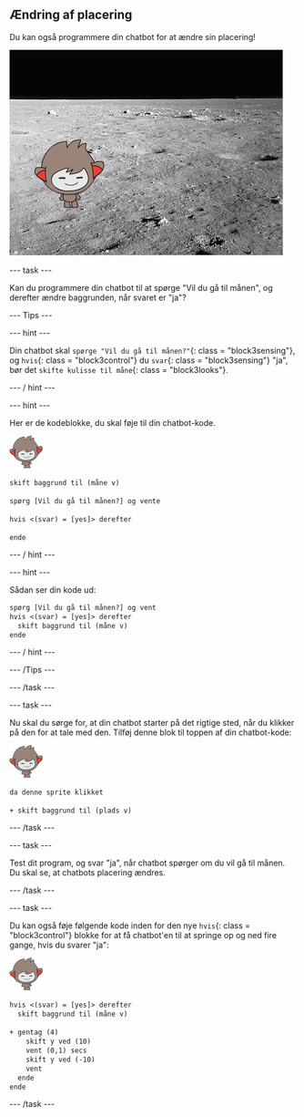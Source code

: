## Ændring af placering

Du kan også programmere din chatbot for at ændre sin placering!

![Tester en skiftende baggrund](images/chatbot-backdrop-moon.png)

\--- task \---

Kan du programmere din chatbot til at spørge "Vil du gå til månen", og derefter ændre baggrunden, når svaret er "ja"?

\--- Tips \---

\--- hint \---

Din chatbot skal `spørge "Vil du gå til månen?"`{: class = "block3sensing"}, og `hvis`{: class = "block3control"} du `svar`{: class = "block3sensing"} "ja", bør det `skifte kulisse til måne`{: class = "block3looks"}.

\--- / hint \---

\--- hint \---

Her er de kodeblokke, du skal føje til din chatbot-kode.

![nano sprite](images/nano-sprite.png)

```blocks3
skift baggrund til (måne v)

spørg [Vil du gå til månen?] og vente

hvis <(svar) = [yes]> derefter 

ende
```

\--- / hint \---

\--- hint \---

Sådan ser din kode ud:

```blocks3
spørg [Vil du gå til månen?] og vent
hvis <(svar) = [yes]> derefter 
  skift baggrund til (måne v)
ende
```

\--- / hint \---

\--- /Tips \---

\--- /task \---

\--- task \---

Nu skal du sørge for, at din chatbot starter på det rigtige sted, når du klikker på den for at tale med den. Tilføj denne blok til toppen af din chatbot-kode:

![nano sprite](images/nano-sprite.png)

```blocks3
da denne sprite klikket

+ skift baggrund til (plads v)
```

\--- /task \---

\--- task \---

Test dit program, og svar "ja", når chatbot spørger om du vil gå til månen. Du skal se, at chatbots placering ændres.

\--- /task \---

\--- task \---

Du kan også føje følgende kode inden for den nye `hvis`{: class = "block3control"} blokke for at få chatbot'en til at springe op og ned fire gange, hvis du svarer "ja":

![nano sprite](images/nano-sprite.png)

```blocks3
hvis <(svar) = [yes]> derefter 
  skift baggrund til (måne v)

+ gentag (4) 
    skift y ved (10)
    vent (0,1) secs
    skift y ved (-10)
    vent
  ende
ende
```

\--- /task \---
